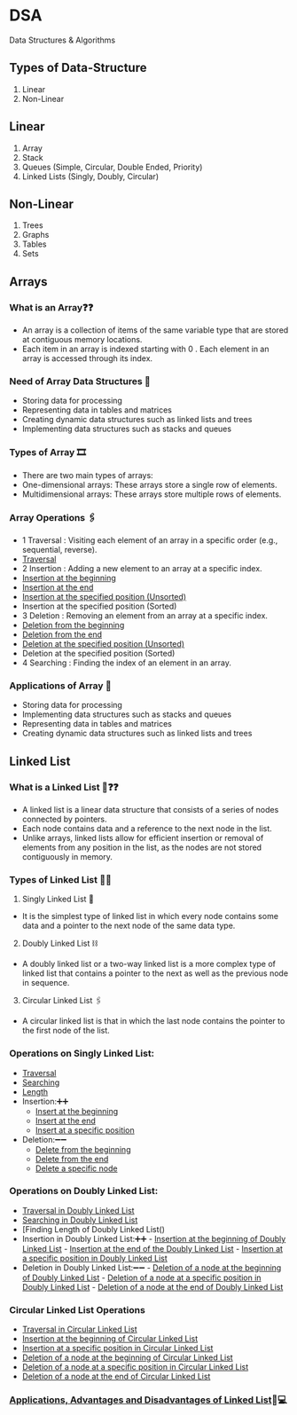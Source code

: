 # DSA
Data Structures &amp; Algorithms

## Types of Data-Structure
1. Linear
2. Non-Linear

## Linear
1. Array
2. Stack
3. Queues (Simple, Circular, Double Ended, Priority)
4. Linked Lists (Singly, Doubly, Circular)
## Non-Linear
1. Trees
2. Graphs
3. Tables
4. Sets

## Arrays

### What is an Array❓❓
-  An array is a collection of items of the same variable type that are stored at contiguous memory locations.
-  Each item in an array is indexed starting with 0 . Each element in an array is accessed through its index.
### Need of Array Data Structures 🤔
-  Storing data for processing
-  Representing data in tables and matrices
-  Creating dynamic data structures such as linked lists and trees
-  Implementing data structures such as stacks and queues
### Types of Array 🎞
-  There are two main types of arrays:
-  One-dimensional arrays: These arrays store a single row of elements.
-  Multidimensional arrays: These arrays store multiple rows of elements.
### Array Operations 🖇
- 1 Traversal : Visiting each element of an array in a specific order (e.g., sequential, reverse).
-   [Traversal](./Arrays/traversal.c)
- 2 Insertion : Adding a new element to an array at a specific index.
-   [Insertion at the beginning](./Arrays/insert_start.c)
-   [Insertion at the end](Arrays/insert_end.c)
-   [Insertion at the specified position (Unsorted)](Arrays/insert_end.c)
-   Insertion at the specified position (Sorted)
- 3 Deletion : Removing an element from an array at a specific index.
-   [Deletion from the beginning](Arrays/delete_start.c)
-   [Deletion from the end](Arrays/delete_end.c)
-   [Deletion at the specified position (Unsorted)](Arrays/delete_pos.c)
-   Deletion at the specified position (Sorted)
- 4 Searching : Finding the index of an element in an array.
### Applications of Array 🚀
- Storing data for processing
- Implementing data structures such as stacks and queues
- Representing data in tables and matrices
- Creating dynamic data structures such as linked lists and trees

## Linked List
### What is a Linked List 🔗❓❓
- A linked list is a linear data structure that consists of a series of nodes connected by pointers.
- Each node contains data and a reference to the next node in the list.
- Unlike arrays, linked lists allow for efficient insertion or removal of elements from any position in the list, as the nodes are not stored contiguously in memory.
### Types of Linked List 🔗🔗
  1. Singly Linked List 🔗
  -  It is the simplest type of linked list in which every node contains some data and a pointer to the next node of the same data type.
  2. Doubly Linked List ⛓
  -  A doubly linked list or a two-way linked list is a more complex type of linked list that contains a pointer to the next as well as the previous node in sequence.
  3. Circular Linked List 🖇
  -  A circular linked list is that in which the last node contains the pointer to the first node of the list.
### Operations on Singly Linked List:
  -  [Traversal](./Linked_List/linkedlist.c)
  -  [Searching]()
  -  [Length]()
  -  Insertion:➕➕
     - [Insert at the beginning](./Linked_List/insert_LL.c)
     - [Insert at the end](./Linked_List/insert_end.c)
     - [Insert at a specific position](./Linked_List/insert_pos.c)
 -  Deletion:➖➖
      - [Delete from the beginning](./Linked_List/delete_start.c)
      - [Delete from the end](./Linked_List/delete_end.c)
      - [Delete a specific node](./Linked_List/delete_pos.c)
### Operations on Doubly Linked List:
- [Traversal in Doubly Linked List](./Linked_List/doubly_linked_list/create_traverse.c)
- [Searching in Doubly Linked List]()
- [Finding Length of Doubly Linked List()
- Insertion in Doubly Linked List:➕➕
      - [Insertion at the beginning of Doubly Linked List](./Linked_List/doubly_linked_list/insert_start.c)
      - [Insertion at the end of the Doubly Linked List](./Linked_List/doubly_linked_list/insert_end.c)
      - [Insertion at a specific position in Doubly Linked List](./Linked_List/doubly_linked_list/insert_at_pos.c)
- Deletion in Doubly Linked List:➖➖
      - [Deletion of a node at the beginning of Doubly Linked List](./Linked_List/doubly_linked_list/deleteStart.c)
      - [Deletion of a node at a specific position in Doubly Linked List](./Linked_List/doubly_linked_list/deletePos.c)
      - [Deletion of a node at the end of Doubly Linked List](./Linked_List/doubly_linked_list/deleteEnd.c)
### Circular Linked List Operations    
- [Traversal in Circular Linked List](./Linked_List/Circular_Linkedlist/traverse_create.c)
- [Insertion at the beginning of Circular Linked List](./Linked_List/Circular_Linkedlist/insert_start.c)
- [Insertion at a specific position in Circular Linked List](./Linked_List/Circular_Linkedlist/insert_pos.c)
- [Deletion of a node at the beginning of Circular Linked List](./Linked_List/Circular_Linkedlist/delete_start.c)
- [Deletion of a node at a specific position in Circular Linked List](./Linked_List/Circular_Linkedlist/delete_pos.c)
- [Deletion of a node at the end of Circular Linked List](./Linked_List/Circular_Linkedlist/delete_end.c)
### [Applications, Advantages and Disadvantages of Linked List](https://www.geeksforgeeks.org/applications-advantages-and-disadvantages-of-linked-list/)🔗💻
